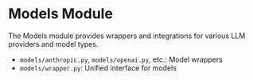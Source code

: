# Models Module

The Models module provides wrappers and integrations for various LLM providers and model types.

- `models/anthropic.py`, `models/openai.py`, etc.: Model wrappers
- `models/wrapper.py`: Unified interface for models

